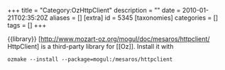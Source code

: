 +++
title = "Category:OzHttpClient"
description = ""
date = 2010-01-21T02:35:20Z
aliases = []
[extra]
id = 5345
[taxonomies]
categories = []
tags = []
+++

{{library}}
[http://www.mozart-oz.org/mogul/doc/mesaros/httpclient/ HttpClient] is a third-party library for [[Oz]]. Install it with

<code>ozmake --install --package=mogul:/mesaros/httpclient</code>
